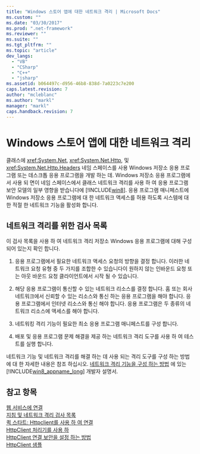 ```yaml
---
title: "Windows 스토어 앱에 대한 네트워크 격리 | Microsoft Docs"
ms.custom: ""
ms.date: "03/30/2017"
ms.prod: ".net-framework"
ms.reviewer: ""
ms.suite: ""
ms.tgt_pltfrm: ""
ms.topic: "article"
dev_langs: 
  - "VB"
  - "CSharp"
  - "C++"
  - "jsharp"
ms.assetid: b064497c-d956-46b8-838d-7a0223c7e200
caps.latest.revision: 7
author: "mcleblanc"
ms.author: "markl"
manager: "markl"
caps.handback.revision: 7
---
```

# Windows 스토어 앱에 대한 네트워크 격리
클래스에 <xref:System.Net>, <xref:System.Net.Http>, 및 <xref:System.Net.Http.Headers> 네임 스페이스를 사용 Windows 저장소 응용 프로그램 또는 데스크톱 응용 프로그램을 개발 하는 데.  Windows 저장소 응용 프로그램에서 사용 되 면이 네임 스페이스에서 클래스 네트워크 격리를 사용 하 여 응용 프로그램 보안 모델의 일부 영향을 받습니다에 [!INCLUDE[win8](../../../includes/win8-md.md)].  응용 프로그램 매니페스트에 Windows 저장소 응용 프로그램에 대 한 네트워크 액세스를 허용 하도록 시스템에 대 한 적절 한 네트워크 기능을 활성화 합니다.  
  
## 네트워크 격리를 위한 검사 목록  
 이 검사 목록을 사용 하 여 네트워크 격리 저장소 Windows 응용 프로그램에 대해 구성 되어 있는지 확인 합니다.  
  
1.  응용 프로그램에서 필요한 네트워크 액세스 요청의 방향을 결정 합니다.  이러한 네트워크 요청 유형 중 두 가지를 조합한 수 있습니다이 원하지 않는 인바운드 요청 또는 아웃 바운드 요청 클라이언트에서 시작 될 수 있습니다.  
  
2.  해당 응용 프로그램이 통신할 수 있는 네트워크 리소스를 결정 합니다.  홈 또는 회사 네트워크에서 신뢰할 수 있는 리소스와 통신 하는 응용 프로그램을 해야 합니다.  응용 프로그램에서 인터넷 리소스와 통신 해야 합니다.  응용 프로그램은 두 종류의 네트워크 리소스에 액세스를 해야 합니다.  
  
3.  네트워킹 격리 기능이 필요한 최소 응용 프로그램 매니페스트를 구성 합니다.  
  
4.  배포 및 응용 프로그램 문제 해결을 제공 하는 네트워크 격리 도구를 사용 하 여 테스트를 실행 합니다.  
  
 네트워크 기능 및 네트워크 격리를 해결 하는 데 사용 되는 격리 도구를 구성 하는 방법에 대 한 자세한 내용은 참조 하십시오. [네트워크 격리 기능을 구성 하는 방법](http://go.microsoft.com/fwlink/?LinkID=228265) 에 있는 [!INCLUDE[win8_appname_long](../../../includes/win8-appname-long-md.md)] 개발자 설명서.  
  
## 참고 항목  
 [웹 서비스에 연결](http://go.microsoft.com/fwlink/?LinkID=245696)   
 [지침 및 네트워크 격리 검사 목록](http://go.microsoft.com/fwlink/?LinkID=228265)   
 [퀵 스타트: Httpclient를 사용 하 여 연결](http://go.microsoft.com/fwlink/?LinkId=245697)   
 [HttpClient 처리기를 사용 하](http://go.microsoft.com/fwlink/?LinkId=245699)   
 [HttpClient 연결 보안을 설정 하는 방법](http://go.microsoft.com/fwlink/?LinkId=245698)   
 [HttpClient 샘플](http://go.microsoft.com/fwlink/?LinkId=242550)